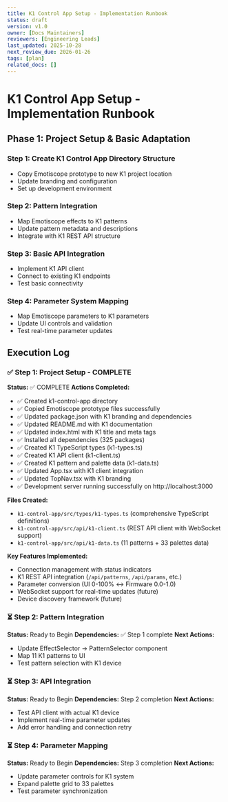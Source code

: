 ```yaml
---
title: K1 Control App Setup - Implementation Runbook
status: draft
version: v1.0
owner: [Docs Maintainers]
reviewers: [Engineering Leads]
last_updated: 2025-10-28
next_review_due: 2026-01-26
tags: [plan]
related_docs: []
---
```

# K1 Control App Setup - Implementation Runbook

## Phase 1: Project Setup & Basic Adaptation

### Step 1: Create K1 Control App Directory Structure
- Copy Emotiscope prototype to new K1 project location
- Update branding and configuration
- Set up development environment

### Step 2: Pattern Integration
- Map Emotiscope effects to K1 patterns
- Update pattern metadata and descriptions
- Integrate with K1 REST API structure

### Step 3: Basic API Integration
- Implement K1 API client
- Connect to existing K1 endpoints
- Test basic connectivity

### Step 4: Parameter System Mapping
- Map Emotiscope parameters to K1 parameters
- Update UI controls and validation
- Test real-time parameter updates

## Execution Log

### ✅ Step 1: Project Setup - COMPLETE
**Status:** ✅ COMPLETE
**Actions Completed:**
- ✅ Created k1-control-app directory
- ✅ Copied Emotiscope prototype files successfully
- ✅ Updated package.json with K1 branding and dependencies
- ✅ Updated README.md with K1 documentation
- ✅ Updated index.html with K1 title and meta tags
- ✅ Installed all dependencies (325 packages)
- ✅ Created K1 TypeScript types (k1-types.ts)
- ✅ Created K1 API client (k1-client.ts)
- ✅ Created K1 pattern and palette data (k1-data.ts)
- ✅ Updated App.tsx with K1 client integration
- ✅ Updated TopNav.tsx with K1 branding
- ✅ Development server running successfully on http://localhost:3000

**Files Created:**
- `k1-control-app/src/types/k1-types.ts` (comprehensive TypeScript definitions)
- `k1-control-app/src/api/k1-client.ts` (REST API client with WebSocket support)
- `k1-control-app/src/api/k1-data.ts` (11 patterns + 33 palettes data)

**Key Features Implemented:**
- Connection management with status indicators
- K1 REST API integration (`/api/patterns`, `/api/params`, etc.)
- Parameter conversion (UI 0-100% ↔ Firmware 0.0-1.0)
- WebSocket support for real-time updates (future)
- Device discovery framework (future)

### ⏳ Step 2: Pattern Integration
**Status:** Ready to Begin
**Dependencies:** ✅ Step 1 complete
**Next Actions:**
- Update EffectSelector → PatternSelector component
- Map 11 K1 patterns to UI
- Test pattern selection with K1 device

### ⏳ Step 3: API Integration  
**Status:** Ready to Begin
**Dependencies:** Step 2 completion
**Next Actions:**
- Test API client with actual K1 device
- Implement real-time parameter updates
- Add error handling and connection retry

### ⏳ Step 4: Parameter Mapping
**Status:** Ready to Begin
**Dependencies:** Step 3 completion
**Next Actions:**
- Update parameter controls for K1 system
- Expand palette grid to 33 palettes
- Test parameter synchronization